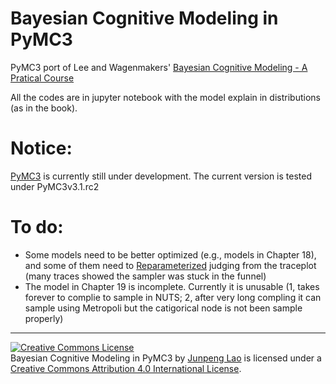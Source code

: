 # Bayesian Cognitive Modeling in PyMC3
PyMC3 port of Lee and Wagenmakers' [Bayesian Cognitive Modeling - A Pratical Course](http://bayesmodels.com)

All the codes are in jupyter notebook with the model explain in distributions (as in the book).
  
# Notice: 
[PyMC3](https://github.com/pymc-devs/pymc3/) is currently still under development. The current version is tested under PyMC3v3.1.rc2

# To do:
- Some models need to be better optimized (e.g., models in Chapter 18), and some of them need to [Reparameterized](http://twiecki.github.io/blog/2017/02/08/bayesian-hierchical-non-centered/) judging from the traceplot (many traces showed the sampler was stuck in the funnel)
- The model in Chapter 19 is incomplete. Currently it is unusable (1, takes forever to complie to sample in NUTS; 2, after very long compling it can sample using Metropoli but the catigorical node is not been sample properly)


---

<a rel="license" href="http://creativecommons.org/licenses/by/4.0/"><img alt="Creative Commons License" style="border-width:0" src="https://i.creativecommons.org/l/by/4.0/88x31.png" /></a><br /><span>Bayesian Cognitive Modeling in PyMC3</span> by <a xmlns:cc="http://creativecommons.org/ns#" href="https://github.com/junpenglao/" property="cc:attributionName" rel="cc:attributionURL">Junpeng Lao</a> is licensed under a <a rel="license" href="http://creativecommons.org/licenses/by/4.0/">Creative Commons Attribution 4.0 International License</a>.
